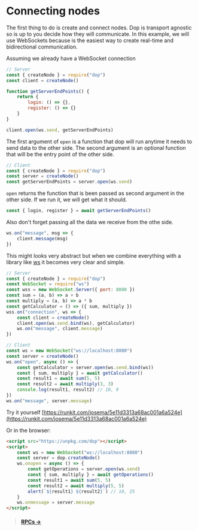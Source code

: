 # Connecting nodes

The first thing to do is create and connect nodes. Dop is transport agnostic so is up to you decide how they will communicate. In this example, we will use WebSockets because is the easiest way to create real-time and bidirectional communication.

Assuming we already have a WebSocket connection

```js
// Server
const { createNode } = require("dop")
const client = createNode()

function getServerEndPoints() {
    return {
        login: () => {},
        register: () => {}
    }
}

client.open(ws.send, getServerEndPoints)
```

The first argument of `open` is a function that dop will run anytime it needs to send data to the other side. The second argument is an optional function that will be the entry point of the other side.

```js
// Client
const { createNode } = require("dop")
const server = createNode()
const getServerEndPoints = server.open(ws.send)
```

`open` returns the function that is been passed as second argument in the other side. If we run it, we will get what it should.

```js
const { login, register } = await getServerEndPoints()
```

Also don't forget passing all the data we receive from the othe side.

```js
ws.on("message", msg => {
    client.message(msg)
})
```

This might looks very abstract but when we combine everything with a library like [ws](https://github.com/websockets/ws) it becomes very clear and simple.

```js
// Server
const { createNode } = require("dop")
const WebSocket = require("ws")
const wss = new WebSocket.Server({ port: 8080 })
const sum = (a, b) => a + b
const multiply = (a, b) => a * b
const getCalculator = () => ({ sum, multiply })
wss.on("connection", ws => {
    const client = createNode()
    client.open(ws.send.bind(ws), getCalculator)
    ws.on("message", client.message)
})

// Client
const ws = new WebSocket("ws://localhost:8080")
const server = createNode()
ws.on("open", async () => {
    const getCalculator = server.open(ws.send.bind(ws))
    const { sum, multiply } = await getCalculator()
    const result1 = await sum(5, 5)
    const result2 = await multiply(3, 3)
    console.log(result1, result2) // 10, 9
})
ws.on("message", server.message)
```

Try it yourself [https://runkit.com/josema/5e11d3313a68ac001a6a524e](https://runkit.com/josema/5e11d3313a68ac001a6a524e)

Or in the browser:

<!-- <script src="https://unpkg.com/dop@1.0.0-beta.1/dist/dop.umd.js"></script> -->

```html
<script src="https://unpkg.com/dop"></script>
<script>
    const ws = new WebSocket("ws://localhost:8080")
    const server = dop.createNode()
    ws.onopen = async () => {
        const getOperations = server.open(ws.send)
        const { sum, multiply } = await getOperations()
        const result1 = await sum(5, 5)
        const result2 = await multiply(5, 5)
        alert(`${result1} ${result2}`) // 10, 25
    }
    ws.onmessage = server.message
</script>
```

> #### [RPCs →](/guide/javascript/rpcs)
